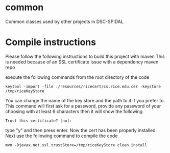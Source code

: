 # common
Common classes used by other projects in DSC-SPIDAL

# Compile instructions

Please follow the following instructions to build this project with maven
This is needed because of an SSL certificate issue with a dependency maven repo

execute the following commands from the root directory of the code

```
keytool -import -file ./resources/ricecert/cs.rice.edu.cer -keystore /tmp/riceKeyStore
```

You can change the name of the key store and the path to it if you prefer to.
This command will first ask for a password, provide any password of your choosing with at least 6 characters
then it will show the following

```
Trust this certificate? [no]: 
```

type "y" and then press enter. Now the cert has been properly installed.
Next use the following command to compile the code

```
mvn -Djavax.net.ssl.trustStore=/tmp/riceKeyStore clean install
```